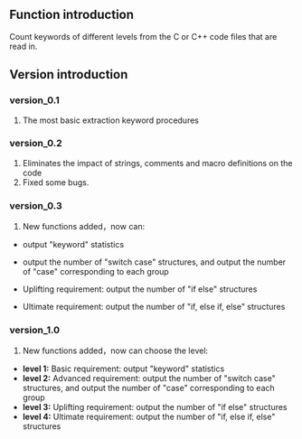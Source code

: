 ## Function introduction
Count keywords of different levels from the C or C++ code files that are read in.

## Version introduction

### version_0.1
1. The most basic extraction keyword procedures

### version_0.2
1. Eliminates the impact of strings, comments and macro definitions on the code
2. Fixed some bugs.

### version_0.3
1. New functions added，now can:
  +  output "keyword" statistics

  +  output the number of "switch case" structures, and output the number of "case" corresponding to each group

  +  Uplifting requirement: output the number of "if else" structures

  +  Ultimate requirement: output the number of "if, else if, else" structures

### version_1.0
1. New functions added，now can choose the level:

  +  **level 1:**  Basic requirement: output "keyword" statistics
  +  **level 2:**  Advanced requirement: output the number of "switch case" structures, and output  the number of "case" corresponding to each group
  +  **level 3:**  Uplifting requirement: output the number of "if else" structures
  +  **level 4:**  Ultimate requirement: output the number of "if, else if, else" structures
